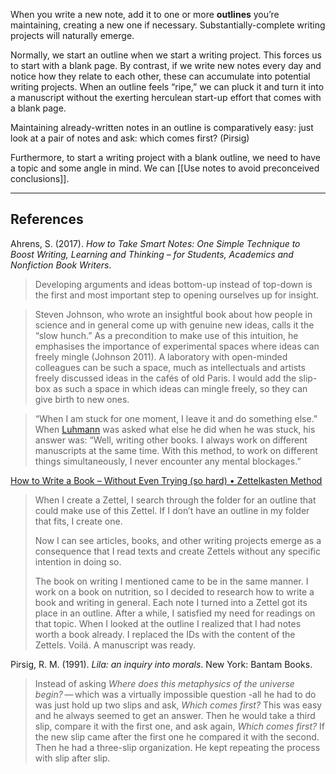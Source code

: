 When you write a new note, add it to one or more **outlines** you’re maintaining, creating a new one if necessary. Substantially-complete writing projects will naturally emerge.

Normally, we start an outline when we start a writing project. This forces us to start with a blank page. By contrast, if we write new notes every day and notice how they relate to each other, these can accumulate into potential writing projects. When an outline feels “ripe,” we can pluck it and turn it into a manuscript without the exerting herculean start-up effort that comes with a blank page.

Maintaining already-written notes in an outline is comparatively easy: just look at a pair of notes and ask: which comes first? (Pirsig)

Furthermore, to start a writing project with a blank outline, we need to have a topic and some angle in mind. We can [[Use notes to avoid preconceived conclusions]].

---

## References

Ahrens, S. (2017). _How to Take Smart Notes: One Simple Technique to Boost Writing, Learning and Thinking – for Students, Academics and Nonfiction Book Writers_.

> Developing arguments and ideas bottom-up instead of top-down is the first and most important step to opening ourselves up for insight.

> Steven Johnson, who wrote an insightful book about how people in science and in general come up with genuine new ideas, calls it the “slow hunch.” As a precondition to make use of this intuition, he emphasises the importance of experimental spaces where ideas can freely mingle (Johnson 2011). A laboratory with open-minded colleagues can be such a space, much as intellectuals and artists freely discussed ideas in the cafés of old Paris. I would add the slip-box as such a space in which ideas can mingle freely, so they can give birth to new ones.

> “When I am stuck for one moment, I leave it and do something else.” When [Luhmann](https://notes.andymatuschak.org/z79rMNNuLrUj6R8q1CXSpDm) was asked what else he did when he was stuck, his answer was: “Well, writing other books. I always work on different manuscripts at the same time. With this method, to work on different things simultaneously, I never encounter any mental blockages.”

[How to Write a Book – Without Even Trying (so hard) • Zettelkasten Method](https://zettelkasten.de/posts/write-book-without-even-trying-so-hard/)

> When I create a Zettel, I search through the folder for an outline that could make use of this Zettel. If I don’t have an outline in my folder that fits, I create one.
> 
> Now I can see articles, books, and other writing projects emerge as a consequence that I read texts and create Zettels without any specific intention in doing so.
> 
> The book on writing I mentioned came to be in the same manner. I work on a book on nutrition, so I decided to research how to write a book and writing in general. Each note I turned into a Zettel got its place in an outline. After a while, I satisfied my need for readings on that topic. When I looked at the outline I realized that I had notes worth a book already. I replaced the IDs with the content of the Zettels. Voilá. A manuscript was ready.

Pirsig, R. M. (1991). _Lila: an inquiry into morals_. New York: Bantam Books.

> Instead of asking _Where does this metaphysics of the universe begin?_ — which was a virtually impossible question -all he had to do was just hold up two slips and ask, _Which comes first?_ This was easy and he always seemed to get an answer. Then he would take a third slip, compare it with the first one, and ask again, _Which comes first?_ If the new slip came after the first one he compared it with the second. Then he had a three-slip organization. He kept repeating the process with slip after slip.